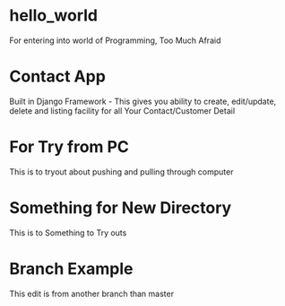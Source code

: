 # hello_world
For entering into world of Programming, Too Much Afraid

# Contact App
Built in Django Framework - This gives you ability to create, edit/update, delete and listing facility for all Your Contact/Customer Detail

# For Try from PC
This is to tryout about pushing and pulling through computer

# Something for New Directory
This is to Something to Try outs

# Branch Example
This edit is from another branch than master
